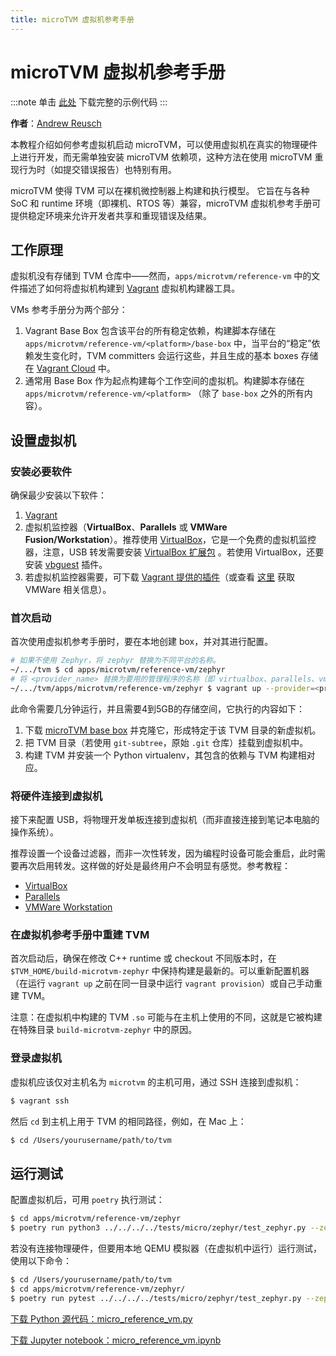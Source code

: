 ```yaml
---
title: microTVM 虚拟机参考手册
---
```


# microTVM 虚拟机参考手册

:::note
单击 [此处](https://tvm.apache.org/docs/how_to/work_with_microtvm/micro_reference_vm.html#sphx-glr-download-how-to-work-with-microtvm-micro-reference-vm-py) 下载完整的示例代码
:::

**作者**：[Andrew Reusch](mailto:areusch%40octoml.ai)

本教程介绍如何参考虚拟机启动 microTVM，可以使用虚拟机在真实的物理硬件上进行开发，而无需单独安装 microTVM 依赖项，这种方法在使用 microTVM 重现行为时（如提交错误报告）也特别有用。

microTVM 使得 TVM 可以在裸机微控制器上构建和执行模型。 它旨在与各种 SoC 和 runtime 环境（即裸机、RTOS 等）兼容，microTVM 虚拟机参考手册可提供稳定环境来允许开发者共享和重现错误及结果。

## 工作原理

虚拟机没有存储到 TVM 仓库中——然而，`apps/microtvm/reference-vm` 中的文件描述了如何将虚拟机构建到 [Vagrant](https://vagrantup.com/) 虚拟机构建器工具。

VMs 参考手册分为两个部分：

1. Vagrant Base Box 包含该平台的所有稳定依赖，构建脚本存储在 `apps/microtvm/reference-vm/<platform>/base-box` 中，当平台的“稳定”依赖发生变化时，TVM committers 会运行这些，并且生成的基本 boxes 存储在 [Vagrant Cloud](https://app.vagrantup.com/tlcpack) 中。
2. 通常用 Base Box 作为起点构建每个工作空间的虚拟机。构建脚本存储在 `apps/microtvm/reference-vm/<platform>` （除了 `base-box` 之外的所有内容）。

## 设置虚拟机

### 安装必要软件

确保最少安装以下软件：

1. [Vagrant](https://vagrantup.com/)
2. 虚拟机监控器（**VirtualBox**、**Parallels** 或 **VMWare Fusion/Workstation**）。推荐使用 [VirtualBox](https://www.virtualbox.org/)，它是一个免费的虚拟机监控器，注意，USB 转发需要安装 [VirtualBox 扩展包](https://www.virtualbox.org/wiki/Downloads#VirtualBox6.1.16OracleVMVirtualBoxExtensionPack) 。若使用 VirtualBox，还要安装 [vbguest](https://github.com/dotless-de/vagrant-vbguest) 插件。
3. 若虚拟机监控器需要，可下载 [Vagrant 提供的插件](https://github.com/hashicorp/vagrant/wiki/Available-Vagrant-Plugins#providers)（或查看 [这里](https://www.vagrantup.com/vmware) 获取 VMWare 相关信息）。

### 首次启动

首次使用虚拟机参考手册时，要在本地创建 box，并对其进行配置。

``` bash
# 如果不使用 Zephyr，将 zephyr 替换为不同平台的名称。
~/.../tvm $ cd apps/microtvm/reference-vm/zephyr
# 将 <provider_name> 替换为要用的管理程序的名称（即 virtualbox、parallels、vmware_desktop）。
~/.../tvm/apps/microtvm/reference-vm/zephyr $ vagrant up --provider=<provider_name>
```

此命令需要几分钟运行，并且需要4到5GB的存储空间，它执行的内容如下：

1. 下载 [microTVM base box](https://app.vagrantup.com/tlcpack/boxes/microtvm) 并克隆它，形成特定于该 TVM 目录的新虚拟机。
2. 把 TVM 目录（若使用 `git-subtree`，原始 `.git` 仓库）挂载到虚拟机中。
3. 构建 TVM 并安装一个 Python virtualenv，其包含的依赖与 TVM 构建相对应。

### 将硬件连接到虚拟机

接下来配置 USB，将物理开发单板连接到虚拟机（而非直接连接到笔记本电脑的操作系统）。

推荐设置一个设备过滤器，而非一次性转发，因为编程时设备可能会重启，此时需要再次启用转发。这样做的好处是最终用户不会明显有感觉。参考教程：

* [VirtualBox](https://www.virtualbox.org/manual/ch03.html#usb-support)
* [Parallels](https://kb.parallels.com/122993)
* [VMWare Workstation](https://docs.vmware.com/en/VMware-Workstation-Pro/15.0/com.vmware.ws.using.doc/GUID-E003456F-EB94-4B53-9082-293D9617CB5A.html)

### 在虚拟机参考手册中重建 TVM

首次启动后，确保在修改 C++ runtime 或 checkout 不同版本时，在 `$TVM_HOME/build-microtvm-zephyr` 中保持构建是最新的。可以重新配置机器（在运行 `vagrant up` 之前在同一目录中运行 `vagrant provision`）或自己手动重建 TVM。

注意：在虚拟机中构建的 TVM `.so` 可能与在主机上使用的不同，这就是它被构建在特殊目录 `build-microtvm-zephyr` 中的原因。

### 登录虚拟机

虚拟机应该仅对主机名为 `microtvm` 的主机可用，通过 SSH 连接到虚拟机：

``` bash
$ vagrant ssh
```

然后 `cd` 到主机上用于 TVM 的相同路径，例如，在 Mac 上：

``` bash
$ cd /Users/yourusername/path/to/tvm
```

## 运行测试

配置虚拟机后，可用 `poetry` 执行测试：

``` bash
$ cd apps/microtvm/reference-vm/zephyr
$ poetry run python3 ../../../../tests/micro/zephyr/test_zephyr.py --zephyr-board=stm32f746g_disco
```

若没有连接物理硬件，但要用本地 QEMU 模拟器（在虚拟机中运行）运行测试，使用以下命令：

``` bash
$ cd /Users/yourusername/path/to/tvm
$ cd apps/microtvm/reference-vm/zephyr/
$ poetry run pytest ../../../../tests/micro/zephyr/test_zephyr.py --zephyr-board=qemu_x86
```

[下载 Python 源代码：micro_reference_vm.py](https://tvm.apache.org/docs/_downloads/79027b28c061178b7ea56e3f047eeef1/micro_reference_vm.py)

[下载 Jupyter notebook：micro_reference_vm.ipynb](https://tvm.apache.org/docs/_downloads/7ef06253b3d2676eb50e20a5f81ef8f9/micro_reference_vm.ipynb)